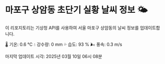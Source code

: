 
# 마포구 상암동 초단기 실황 날씨 정보 🌤️

이 리포지토리는 기상청 API를 사용하여 서울 마포구 상암동의 날씨 정보를 업데이트합니다. 

🌡️ 기온: 0.6 ℃
💧 강수량: 0 mm
💦 습도: 93 %
🌬️ 풍속: 0.3 m/s

마지막 업데이트 시각: 2025년 03월 10일 06시 08분    

